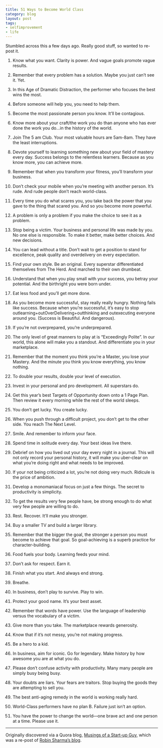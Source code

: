 ```yaml
---
title: 51 Ways to Become World Class
category: blog
layout: post
tags:
- selfimprovement
- life
---
```


Stumbled across this a few days ago. Really good stuff, so wanted to re-post it.

1. Know what you want. Clarity is power. And vague goals promote vague results.

2. Remember that every problem has a solution. Maybe you just can’t see it. Yet.

3. In this Age of Dramatic Distraction, the performer who focuses the best wins the most.

4. Before someone will help you, you need to help them.

5. Become the most passionate person you know. It’ll be contagious.

6. Know more about your craft/the work you do than anyone who has ever done the work you do…in the history of the world.

7. Join The 5 am Club. Your most valuable hours are 5am-8am. They have the least interruptions.

8. Devote yourself to learning something new about your field of mastery every day. Success belongs to the relentless learners. Because as you know more, you can achieve more.

9. Remember that when you transform your fitness, you’ll transform your business.

10. Don’t check your mobile when you’re meeting with another person. It’s rude. And rude people don’t reach world-class.

11. Every time you do what scares you, you take back the power that you gave to the thing that scared you. And so you become more powerful.

12. A problem is only a problem if you make the choice to see it as a problem.

13. Stop being a victim. Your business and personal life was made by you. No one else is responsible. To make it better, make better choices. And new decisions.

14. You can lead without a title. Don’t wait to get a position to stand for excellence, peak quality and overdelivery on every expectation.

15. Find your own style. Be an original. Every superstar differentiated themselves from The Herd. And marched to their own drumbeat.

16. Understand that when you play small with your success, you betray your potential. And the birthright you were born under.

17. Eat less food and you’ll get more done.

18. As you become more successful, stay really really hungry. Nothing fails like success. Because when you’re successful, it’s easy to stop outlearning+outOverDelivering+outthinking and outexecuting everyone around you. (Success is Beautiful. And dangerous).

19. If you’re not overprepared, you’re underprepared.

20. The only level of great manners to play at is “Exceedingly Polite”. In our world, this alone will make you a standout. And differentiate you in your marketplace.

21. Remember that the moment you think you’re a Master, you lose your Mastery. And the minute you think you know everything, you know nothing.

22. To double your results, double your level of execution.

23. Invest in your personal and pro development. All superstars do.

24. Get this year’s best Targets of Opportunity down onto a 1 Page Plan. Then review it every morning while the rest of the world sleeps.

25. You don’t get lucky. You create lucky.

26. When you push through a difficult project, you don’t get to the other side. You reach The Next Level.

27. Smile. And remember to inform your face.

28. Spend time in solitude every day. Your best ideas live there.

29. Debrief on how you lived out your day every night in a journal. This will not only record your personal history, it will make you uber-clear on what you’re doing right and what needs to be improved.

30. If your not being criticized a lot, you’re not doing very much. Ridicule is the price of ambition.

31. Develop a monomaniacal focus on just a few things. The secret to productivity is simplicity.

32. To get the results very few people have, be strong enough to do what very few people are willing to do.

33. Rest. Recover. It’ll make you stronger.

34. Buy a smaller TV and build a larger library.

35. Remember that the bigger the goal, the stronger a person you must become to achieve that goal. So goal-achieving is a superb practice for character-building.

36. Food fuels your body. Learning feeds your mind.

37. Don’t ask for respect. Earn it.

38. Finish what you start. And always end strong.

39. Breathe.

40. In business, don’t play to survive. Play to win.

41. Protect your good name. It’s your best asset.

42. Remember that words have power. Use the language of leadership versus the vocabulary of a victim.

43. Give more than you take. The marketplace rewards generosity.

44. Know that if it’s not messy, you’re not making progress.

45. Be a hero to a kid.

46. In business, aim for iconic. Go for legendary. Make history by how awesome you are at what you do.

47. Please don’t confuse activity with productivity. Many many people are simply busy being busy.

48. Your doubts are liars. Your fears are traitors. Stop buying the goods they are attempting to sell you.

49. The best anti-aging remedy in the world is working really hard.

50. World-Class performers have no plan B. Failure just isn’t an option.

51. You have the power to change the world—one brave act and one person at a time. Please use it.

---

Originally discovered via a Quora blog, [Musings of a Start-up Guy](http://bit.ly/12JvhH0), which was a re-post of [Robin Sharma’s blog](http://bit.ly/12Jvqu3).